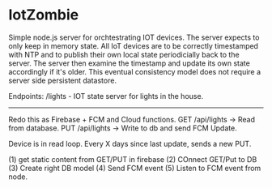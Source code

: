 # IotZombie

Simple node.js server for orchtestrating IOT devices.
The server expects to only keep in memory state. All IoT
devices are to be correctly timestamped with NTP and to publish
their own local state periodicially back to the server. The
server then examine the timestamp and update its own state accordingly
if it's older. This eventual consistency model does not require
a server side persistent datastore.

Endpoints:
/lights - IOT state server for lights in the house.

----

Redo this as Firebase + FCM and Cloud functions.
GET /api/lights -> Read from database.
PUT /api/lights -> Write to db and send FCM Update.

Device is in read loop. Every X days since last update, sends a new PUT.

(1) get static content from GET/PUT in firebase
(2) COnnect GET/Put to DB
(3) Create right DB model
(4) Send FCM event
(5) Listen to FCM event from node.
